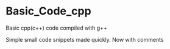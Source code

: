 # Basic_Code_cpp
Basic cpp(c++) code compiled with g++

Simple small code snippets made quickly. Now with comments
